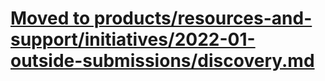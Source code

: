 # <a href="https://github.com/department-of-veterans-affairs/va.gov-team/blob/master/products/resources-and-support/initiatives/2022-01-outside-submissions/discovery.md">Moved to products/resources-and-support/initiatives/2022-01-outside-submissions/discovery.md</a>
